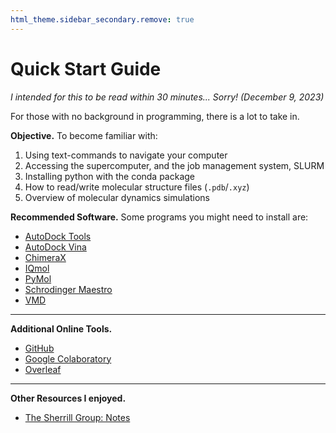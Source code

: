 ```yaml
---
html_theme.sidebar_secondary.remove: true
---
```


# Quick Start Guide

*I intended for this to be read within 30 minutes... Sorry! (December 9, 2023)*

For those with no background in programming, there is a lot to take in.

**Objective.** To become familiar with:

  1. Using text-commands to navigate your computer
  2. Accessing the supercomputer, and the job management system, SLURM
  3. Installing python with the conda package
  4. How to read/write molecular structure files (`.pdb`/`.xyz`) 
  5. Overview of molecular dynamics simulations

**Recommended Software.** Some programs you might need to install are:

* [AutoDock Tools](https://ccsb.scripps.edu/mgltools/)
* [AutoDock Vina](https://vina.scripps.edu/downloads/)
* [ChimeraX](https://www.cgl.ucsf.edu/chimerax/)
* [IQmol](https://iqmol.org)
* [PyMol](https://pymol.org/edu/)
* [Schrodinger Maestro](https://www.ks.uiuc.edu/Research/vmd/)
* [VMD](https://www.ks.uiuc.edu/Research/vmd/)

***

**Additional Online Tools.** 

* [GitHub](https://github.com)
* [Google Colaboratory](https://colab.research.google.com)
* [Overleaf](https://overleaf.com)

***

**Other Resources I enjoyed.**

* [The Sherrill Group: Notes](http://vergil.chemistry.gatech.edu/notes/)
